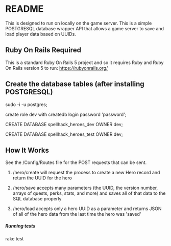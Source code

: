 # README

This is designed to run on locally on the game server.  This is a simple POSTGRESQL database wrapper API that allows a game server to save and load player data based on UUIDs.  


## Ruby On Rails Required
This is a standard Ruby On Rails 5 project and so it requires Ruby and Ruby On Rails version 5 to run: https://rubyonrails.org/

## Create the database tables (after installing POSTGRESQL)

sudo -i -u postgres;

create role dev with createdb login password 'password';

CREATE DATABASE spellhack_heroes_dev OWNER dev;

CREATE DATABASE spellhack_heroes_test OWNER dev;


## How It Works

See the /Config/Routes file for the POST requests that can be sent.

1. /hero/create will request the process to create a new Hero record and return the UUID for the hero

2. /hero/save accepts many parameters (the UUID, the version number, arrays of quests, perks, stats, and more) and saves all of that data to the SQL database properly

3. /hero/load accepts only a hero UUID as a parameter and returns JSON of all of the hero data from the last time the hero was 'saved' 


##### Running tests
rake test
